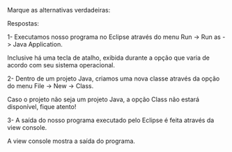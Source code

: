 Marque as alternativas verdadeiras:

Respostas:

1- Executamos nosso programa no Eclipse através do menu Run -> Run as -> Java Application.

Inclusive há uma tecla de atalho, exibida durante a opção que varia de acordo com seu sistema operacional.

2- Dentro de um projeto Java, criamos uma nova classe através da opção do menu File -> New -> Class.

Caso o projeto não seja um projeto Java, a opção Class não estará disponível, fique atento!

3- A saída do nosso programa executado pelo Eclipse é feita através da view console.

A view console mostra a saída do programa.